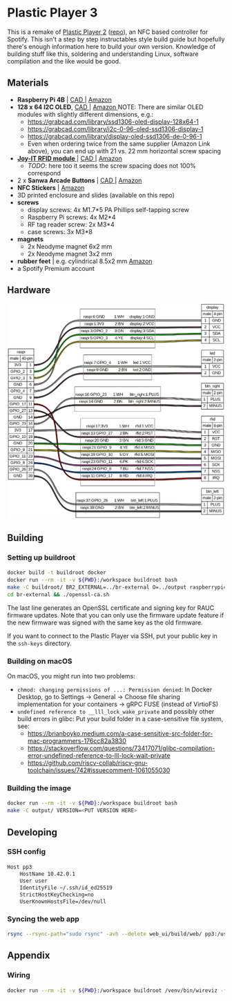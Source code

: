 # Plastic Player 3

This is a remake of [Plastic Player 2](https://brendandawes.com/projects/plasticplayer2) ([repo](https://github.com/brendandawes/PlasticPlayer)), an NFC based controller for Spotify. This isn't a step by step instructables style build guide but hopefully there's enough information here to build your own version. Knowledge of building stuff like this, soldering and understanding Linux, software compilation and the like would be good.

## Materials

* **Raspberry Pi 4B** | [ CAD ](https://grabcad.com/library/raspberry-pi-4-model-b-1) | [ Amazon ](https://www.amazon.fr/dp/B07TGBLK33/)
* **128 x 64 I2C OLED**, [ CAD ](https://grabcad.com/library/arduino-0-91-0-96-inch-oled-1) | [ Amazon ](https://www.amazon.fr/dp/B0CN96XB5Y)
  NOTE: There are similar OLED modules with slightly different dimensions, e.g.:
  * https://grabcad.com/library/ssd1306-oled-display-128x64-1
  * https://grabcad.com/library/i2c-0-96-oled-ssd1306-display-1
  * https://grabcad.com/library/display-oled-ssd1306-de-0-96-1
  * Even when ordering twice from the same supplier (Amazon Link above), you can end up with 21 vs. 22 mm horizontal screw spacing
* [ **Joy-IT RFID module** ](https://joy-it.net/en/products/SBC-RFID-RC522) | [ CAD ](https://grabcad.com/library/rfid-rc5222-1) | [ Amazon ](https://www.amazon.fr/dp/B07B3N1WTL)
  * _TODO_: here too it seems the screw spacing does not 100% correspond
* 2 x **Sanwa Arcade Buttons** | [ CAD ](https://grabcad.com/library/sanwa-obsf-24-arcade-button-1) | [ Amazon ](https://www.amazon.fr/dp/B075DCB7LT)
* **NFC Stickers** | [ Amazon ](https://www.amazon.fr/dp/B0BVFM8YVD)
* 3D printed enclosure and slides (available on this repo)
* **screws**
  * display screws: 4x M1.7*5 PA Phillips self-tapping screw
  * Raspberry Pi screws: 4x M2*4
  * RF tag reader screw: 2x M3*4
  * case screws: 3x M3*8
* **magnets**
  * 2x Neodyme magnet 6x2 mm
  * 2x Neodyme magnet 3x2 mm
* **rubber feet** | e.g. cylindrical 8.5x2 mm [Amazon](https://www.amazon.fr/dp/B09KTCFC1L)
* a Spotify Premium account

## Hardware

![](hw/wiring.png)

## Building

### Setting up buildroot

```sh
docker build -t buildroot docker
docker run --rm -it -v ${PWD}:/workspace buildroot bash
make -C buildroot/ BR2_EXTERNAL=../br-external O=../output raspberrypi4-64-rauc_defconfig
cd br-external && ./openssl-ca.sh
```

The last line generates an OpenSSL certificate and signing key for RAUC firmware updates.
Note that you can only use the firmware update feature if the new firmware was signed with
the same key as the old firmware.

If you want to connect to the Plastic Player via SSH, put your public key in the `ssh-keys`
directory.

### Building on macOS

On macOS, you might run into two problems:

* `chmod: changing permissions of ...: Permission denied`: In Docker Desktop, go to Settings
  -> General -> Choose file sharing implementation for your containers -> gRPC FUSE (instead
  of VirtioFS)
* `undefined reference to __lll_lock_wake_private` and possibly other build errors in glibc:
  Put your build folder in a case-sensitive file system, see:
  * https://brianboyko.medium.com/a-case-sensitive-src-folder-for-mac-programmers-176cc82a3830
  * https://stackoverflow.com/questions/73417071/glibc-compilation-error-undefined-reference-to-lll-lock-wait-private
  * https://github.com/riscv-collab/riscv-gnu-toolchain/issues/742#issuecomment-1061055030

### Building the image

```sh
docker run --rm -it -v ${PWD}:/workspace buildroot bash
make -C output/ VERSION=<PUT VERSION HERE>
```

## Developing

### SSH config

```
Host pp3
    HostName 10.42.0.1
    User user
    IdentityFile ~/.ssh/id_ed25519
    StrictHostKeyChecking=no
    UserKnownHostsFile=/dev/null
```

### Syncing the web app

```sh
rsync --rsync-path="sudo rsync" -avh --delete web_ui/build/web/ pp3:/usr/html
```

## Appendix

### Wiring

```sh
docker run --rm -it -v ${PWD}:/workspace buildroot /venv/bin/wireviz -f p wiring.yml
```
